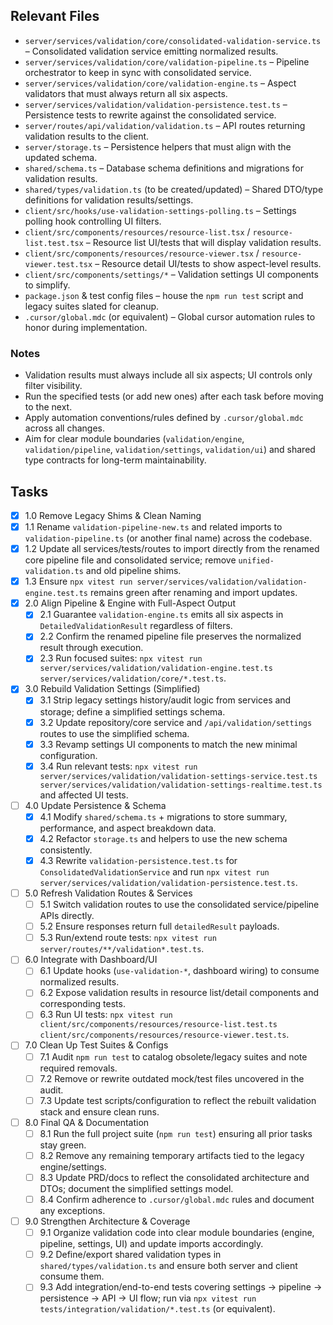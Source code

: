 ## Relevant Files

- `server/services/validation/core/consolidated-validation-service.ts` – Consolidated validation service emitting normalized results.
- `server/services/validation/core/validation-pipeline.ts` – Pipeline orchestrator to keep in sync with consolidated service.
- `server/services/validation/core/validation-engine.ts` – Aspect validators that must always return all six aspects.
- `server/services/validation/validation-persistence.test.ts` – Persistence tests to rewrite against the consolidated service.
- `server/routes/api/validation/validation.ts` – API routes returning validation results to the client.
- `server/storage.ts` – Persistence helpers that must align with the updated schema.
- `shared/schema.ts` – Database schema definitions and migrations for validation results.
- `shared/types/validation.ts` (to be created/updated) – Shared DTO/type definitions for validation results/settings.
- `client/src/hooks/use-validation-settings-polling.ts` – Settings polling hook controlling UI filters.
- `client/src/components/resources/resource-list.tsx` / `resource-list.test.tsx` – Resource list UI/tests that will display validation results.
- `client/src/components/resources/resource-viewer.tsx` / `resource-viewer.test.tsx` – Resource detail UI/tests to show aspect-level results.
- `client/src/components/settings/*` – Validation settings UI components to simplify.
- `package.json` & test config files – house the `npm run test` script and legacy suites slated for cleanup.
- `.cursor/global.mdc` (or equivalent) – Global cursor automation rules to honor during implementation.

### Notes

- Validation results must always include all six aspects; UI controls only filter visibility.
- Run the specified tests (or add new ones) after each task before moving to the next.
- Apply automation conventions/rules defined by `.cursor/global.mdc` across all changes.
- Aim for clear module boundaries (`validation/engine`, `validation/pipeline`, `validation/settings`, `validation/ui`) and shared type contracts for long-term maintainability.

## Tasks

- [x] 1.0 Remove Legacy Shims & Clean Naming
- [x] 1.1 Rename `validation-pipeline-new.ts` and related imports to `validation-pipeline.ts` (or another final name) across the codebase.
- [x] 1.2 Update all services/tests/routes to import directly from the renamed core pipeline file and consolidated service; remove `unified-validation.ts` and old pipeline shims.
- [x] 1.3 Ensure `npx vitest run server/services/validation/validation-engine.test.ts` remains green after renaming and import updates.
- [x] 2.0 Align Pipeline & Engine with Full-Aspect Output
  - [x] 2.1 Guarantee `validation-engine.ts` emits all six aspects in `DetailedValidationResult` regardless of filters.
  - [x] 2.2 Confirm the renamed pipeline file preserves the normalized result through execution.
  - [x] 2.3 Run focused suites: `npx vitest run server/services/validation/validation-engine.test.ts server/services/validation/core/*.test.ts`.
- [x] 3.0 Rebuild Validation Settings (Simplified)
  - [x] 3.1 Strip legacy settings history/audit logic from services and storage; define a simplified settings schema.
  - [x] 3.2 Update repository/core service and `/api/validation/settings` routes to use the simplified schema.
  - [x] 3.3 Revamp settings UI components to match the new minimal configuration.
  - [x] 3.4 Run relevant tests: `npx vitest run server/services/validation/validation-settings-service.test.ts server/services/validation/validation-settings-realtime.test.ts` and affected UI tests.
- [ ] 4.0 Update Persistence & Schema
  - [x] 4.1 Modify `shared/schema.ts` + migrations to store summary, performance, and aspect breakdown data.
  - [x] 4.2 Refactor `storage.ts` and helpers to use the new schema consistently.
  - [x] 4.3 Rewrite `validation-persistence.test.ts` for `ConsolidatedValidationService` and run `npx vitest run server/services/validation/validation-persistence.test.ts`.
- [ ] 5.0 Refresh Validation Routes & Services
  - [ ] 5.1 Switch validation routes to use the consolidated service/pipeline APIs directly.
  - [ ] 5.2 Ensure responses return full `detailedResult` payloads.
  - [ ] 5.3 Run/extend route tests: `npx vitest run server/routes/**/validation*.test.ts`.
- [ ] 6.0 Integrate with Dashboard/UI
  - [ ] 6.1 Update hooks (`use-validation-*`, dashboard wiring) to consume normalized results.
  - [ ] 6.2 Expose validation results in resource list/detail components and corresponding tests.
  - [ ] 6.3 Run UI tests: `npx vitest run client/src/components/resources/resource-list.test.ts client/src/components/resources/resource-viewer.test.ts`.
- [ ] 7.0 Clean Up Test Suites & Configs
  - [ ] 7.1 Audit `npm run test` to catalog obsolete/legacy suites and note required removals.
  - [ ] 7.2 Remove or rewrite outdated mock/test files uncovered in the audit.
  - [ ] 7.3 Update test scripts/configuration to reflect the rebuilt validation stack and ensure clean runs.
- [ ] 8.0 Final QA & Documentation
  - [ ] 8.1 Run the full project suite (`npm run test`) ensuring all prior tasks stay green.
  - [ ] 8.2 Remove any remaining temporary artifacts tied to the legacy engine/settings.
  - [ ] 8.3 Update PRD/docs to reflect the consolidated architecture and DTOs; document the simplified settings model.
  - [ ] 8.4 Confirm adherence to `.cursor/global.mdc` rules and document any exceptions.
- [ ] 9.0 Strengthen Architecture & Coverage
  - [ ] 9.1 Organize validation code into clear module boundaries (engine, pipeline, settings, UI) and update imports accordingly.
  - [ ] 9.2 Define/export shared validation types in `shared/types/validation.ts` and ensure both server and client consume them.
  - [ ] 9.3 Add integration/end-to-end tests covering settings → pipeline → persistence → API → UI flow; run via `npx vitest run tests/integration/validation/*.test.ts` (or equivalent).
